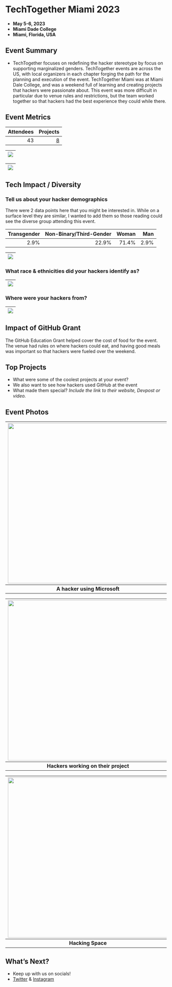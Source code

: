 # TechTogether Miami 2023
 - **May 5-6, 2023** 
 - **Miami Dade College**
 - **Miami, Florida, USA**  

## Event Summary

- TechTogether focuses on redefining the hacker stereotype by focus on supporting marginalized genders. TechTogether events are across the US, with local organizers in each chapter forging the path for the planning and execution of the event. TechTogether Miami was at Miami Dale College, and was a weekend full of learning and creating projects that hackers were passionate about. This event was more difficult in particular due to venue rules and restrictions, but the team worked together so that hackers had the best experience they could while there. 

## Event Metrics 

| Attendees | Projects|
|---------------:|------------:|
|43|[8](https://techtogether-miami-2023.devpost.com/project-gallery)| 

| <img src="https://github.com/MLH/GitHub-Education-Hackathon-Grant-Fund-2023/blob/main/Hackathons_2023/images/TechTogether%20Miami%20Level%20of%20Study.png" height="auto"> |
|:--:|

| <img src="https://github.com/MLH/GitHub-Education-Hackathon-Grant-Fund-2023/blob/main/Hackathons_2023/images/TechTogether%20Miami%20Majors.png" height="auto"> |
|:--:|

## Tech Impact / Diversity 

### Tell us about your hacker demographics
There were 2 data points here that you might be interested in. While on a surface level they are similar, I wanted to add them so those reading could see the diverse group attending this event. 

| Transgender | Non-Binary/Third-Gender | Woman | Man |
|---------------:|------------:|------------:|------------:|
|2.9%|22.9%|71.4%|2.9%|

| <img src="https://github.com/MLH/GitHub-Education-Hackathon-Grant-Fund-2023/blob/main/Hackathons_2023/images/TechTogether%20Miami%20Gender.png" height="auto"> |
|:--:|

### What race & ethnicities did your hackers identify as?

| <img src="https://github.com/MLH/GitHub-Education-Hackathon-Grant-Fund-2023/blob/main/Hackathons_2023/images/TechTogether%20Miami%20Race_Ethnicity.png" height="auto"> |
|:--:|

### Where were your hackers from?

| <img src="https://github.com/MLH/GitHub-Education-Hackathon-Grant-Fund-2023/blob/main/Hackathons_2023/images/TechTogether%20Miami%20Schools.png" height="auto"> |
|:--:|

## Impact of GitHub Grant
The GitHub Education Grant helped cover the cost of food for the event. The venue had rules on where hackers could eat, and having good meals was important so that hackers were fueled over the weekend. 

## Top Projects

- What were some of the coolest projects at your event? <br> 
- We also want to see how hackers used GitHub at the event <br>
- What made them special? _Include the link to their website, Devpost or video._

## Event Photos

| <img src="https://github.com/MLH/GitHub-Education-Hackathon-Grant-Fund-2023/blob/main/Hackathons_2023/images/ttmiamihackerusingmicrosoft.jpg" width="500" height="auto"> |
|:--:|
| <b> A hacker using Microsoft </b>|

| <img src="https://github.com/MLH/GitHub-Education-Hackathon-Grant-Fund-2023/blob/main/Hackathons_2023/images/ttmiamiworkinghackers.jpg" width="500" height="auto"> |
|:--:|
| <b> Hackers working on their project </b>|

| <img src="https://github.com/MLH/GitHub-Education-Hackathon-Grant-Fund-2023/blob/main/Hackathons_2023/images/ttmiamiworkingspace.jpg" width="500" height="auto"> |
|:--:|
| <b> Hacking Space </b>|

## What’s Next?
- Keep up with us on socials!
- [Twitter](https://twitter.com/TechtogetherM) & [Instagram ](https://www.instagram.com/techtogethermiami/?hl=en)
